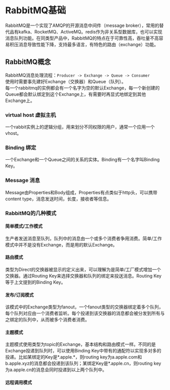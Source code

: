 # RabbitMQ基础

RabbitMQ是一个实现了AMQP的开源消息中间件（message broker），常用的替代品有kafka、RocketMQ、ActiveMQ。redis作为非关系型数据库，也可以实现消息队列功能。在同类型产品中，RabbitMQ的特点在于可靠性高，吞吐量不高容易积压消息导致性能下降，支持最多语言，有特色的路由（exchange）功能。

## RabbitMQ概念

RabbitMQ消息处理流程：`Producer -> Exchange -> Queue -> Consumer`\
使用时需要事先建好Exchange（交换器）和Queue（队列）。\
每一个rabbitmq的实例都会有一个名字为空的默认Exchange，每一个新创建的Queue都会默认绑定到这个Exchange上，有需要时再显式地绑定到其他Exchange上。

### virtual host 虚拟主机

一个rabbit实例上的逻辑分组，用来划分不同权限的用户，通常一个应用一个vhost。

### Binding 绑定

一个Exchange和一个Queue之间的关系的实体。Binding有一个名字叫Binding Key。

### Message 消息

Message由Properties和Body组成，Properties有点类似于http头，可以携带content type，消息发送时间，长度，接收者等信息。

### RabbitMQ的几种模式

#### 简单模式/工作模式

生产者发送消息至队列，队列中的消息由一个或多个消费者争用消费。简单/工作模式中并不是没有Exchange，而是用的默认Exchange。

#### 路由模式

类型为Direct的交换器被显示的定义出来，可以理解为是简单/工厂模式增加一个交换器。通过Routing Key来选择交换器和队列的绑定来投送消息。Routing Key等于上文提到的Binding Key。

#### 发布/订阅模式

该模式中的Exchange类型为fanout，一个fanout类型的交换器绑定着多个队列，每个队列对应由一个消费者监听。每个投递到该交换器的消息都会被分发到所有与之绑定的队列中，从而被多个消费者消费。

#### 主题模式

主题模式使用类型为topic的Exchange，基本结构和路由模式一样。不同的是Exchange投递到队列时，可以使用Binding Key中带有的通配符以实现多对多的投递。比如某绑定的Key是\*.apple.\*，则routing key为a.apple.com和b.apple.xyz的消息都会投递到该队列；某绑定Key是\*.apple.cn，则routing key为a.apple.cn的消息会同时投递到以上两个队列中。

#### 远程调用模式